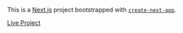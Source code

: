 This is a [Next.js](https://nextjs.org/) project bootstrapped with [`create-next-app`](https://github.com/vercel/next.js/tree/canary/packages/create-next-app).

[Live Project](https://fitask-7qhcjw5bv-radhey30.vercel.app/)
